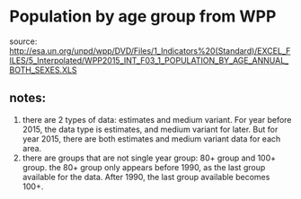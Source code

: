 # Population by age group from WPP

source: http://esa.un.org/unpd/wpp/DVD/Files/1_Indicators%20(Standard)/EXCEL_FILES/5_Interpolated/WPP2015_INT_F03_1_POPULATION_BY_AGE_ANNUAL_BOTH_SEXES.XLS

## notes:

1. there are 2 types of data: estimates and medium variant. For year before 2015,
the data type is estimates, and medium variant for later. But for year 2015,
there are both estimates and medium variant data for each area.
2. there are groups that are not single year group: 80+ group and 100+ group. the
80+ group only appears before 1990, as the last group available for the data. After
1990, the last group available becomes 100+.
